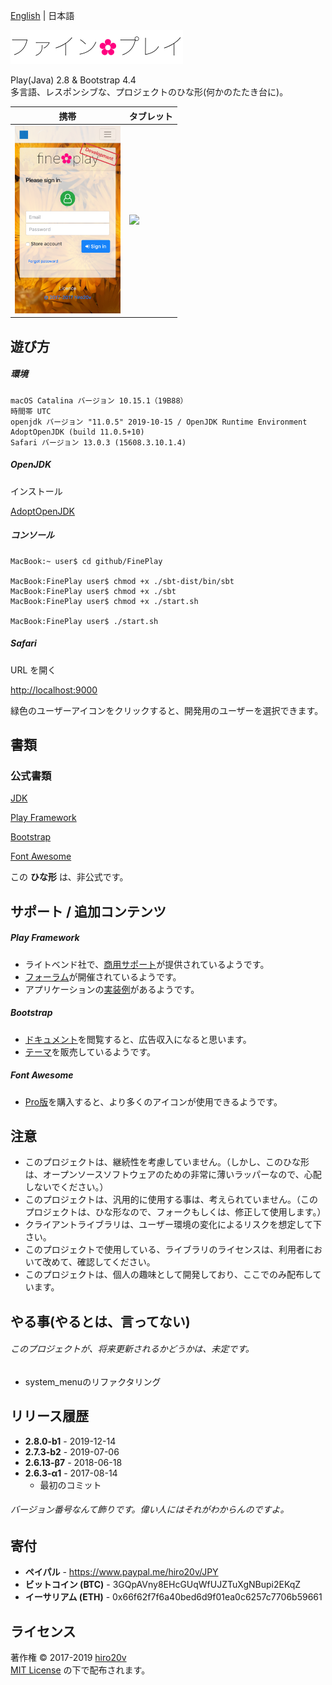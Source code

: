 [English](./README.md) | 日本語

<img src="./public/images/ja-JP/logo.png" alt="fine✿play" height="54"/>

Play(Java) 2.8 & Bootstrap 4.4  
多言語、レスポンシブな、プロジェクトのひな形(何かのたたき台に)。

| 携帯 | タブレット |
|-------|-----------|
| <img src="./public/images/iPhone.png" height="300"/>  | <img src="./public/images/iPad.png" height="400"/> |

遊び方
----------

##### 環境 #####

	macOS Catalina バージョン 10.15.1（19B88）
	時間帯 UTC
	openjdk バージョン "11.0.5" 2019-10-15 / OpenJDK Runtime Environment AdoptOpenJDK (build 11.0.5+10)
	Safari バージョン 13.0.3 (15608.3.10.1.4)

##### OpenJDK #####

インストール

[AdoptOpenJDK](https://github.com/AdoptOpenJDK/openjdk11-binaries/releases/tag/jdk-11.0.5%2B10)

##### コンソール #####

	MacBook:~ user$ cd github/FinePlay

	MacBook:FinePlay user$ chmod +x ./sbt-dist/bin/sbt
	MacBook:FinePlay user$ chmod +x ./sbt
	MacBook:FinePlay user$ chmod +x ./start.sh

	MacBook:FinePlay user$ ./start.sh

##### Safari #####

URL を開く

[http://localhost:9000](http://localhost:9000)

緑色のユーザーアイコンをクリックすると、開発用のユーザーを選択できます。

書類
-------

### 公式書類 ###

[JDK](https://docs.oracle.com/javase/jp/11/docs/api/)

[Play Framework](https://www.playframework.com/documentation/2.8.x)

[Bootstrap](http://getbootstrap.com/docs/4.4)

[Font Awesome](https://fontawesome.com/how-to-use)

この **ひな形** は、非公式です。

サポート / 追加コンテンツ
---------------

##### Play Framework #####
+ ライトベンド社で、[商用サポート](https://www.lightbend.com/subscription)が提供されているようです。
+ [フォーラム](https://discuss.lightbend.com/c/play)が開催されているようです。
+ アプリケーションの[実装例](https://github.com/playframework/play-samples)があるようです。

##### Bootstrap #####
+ [ドキュメント](https://getbootstrap.com)を閲覧すると、広告収入になると思います。
+ [テーマ](https://themes.getbootstrap.com)を販売しているようです。

##### Font Awesome #####
+ [Pro版](https://fontawesome.com/pro)を購入すると、より多くのアイコンが使用できるようです。

注意
---------------

+ このプロジェクトは、継続性を考慮していません。（しかし、このひな形は、オープンソースソフトウェアのための非常に薄いラッパーなので、心配しないでください。）
+ このプロジェクトは、汎用的に使用する事は、考えられていません。（このプロジェクトは、ひな形なので、フォークもしくは、修正して使用します。）
+ クライアントライブラリは、ユーザー環境の変化によるリスクを想定して下さい。
+ このプロジェクトで使用している、ライブラリのライセンスは、利用者において改めて、確認してください。
+ このプロジェクトは、個人の趣味として開発しており、ここでのみ配布しています。

やる事(やるとは、言ってない)
---------------

###### このプロジェクトが、将来更新されるかどうかは、未定です。 ######

+ system_menuのリファクタリング

リリース履歴
---------------

+ **2.8.0-b1** - 2019-12-14
+ **2.7.3-b2** - 2019-07-06
+ **2.6.13-β7** - 2018-06-18
+ **2.6.3-α1** - 2017-08-14
   + 最初のコミット

###### バージョン番号なんて飾りです。偉い人にはそれがわからんのですよ。

寄付
-------
+ **ペイパル** - https://www.paypal.me/hiro20v/JPY
+ **ビットコイン (BTC)** - 3GQpAVny8EHcGUqWfUJZTuXgNBupi2EKqZ
+ **イーサリアム (ETH)** - 0x66f62f7f6a40bed6d9f01ea0c6257c7706b59661

ライセンス
-------
著作権 &copy; 2017-2019 [hiro20v](https://github.com/hiro20v)  
[MIT License][mit] の下で配布されます。

[MIT]: http://opensource.org/licenses/MIT
